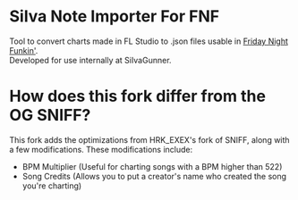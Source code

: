 # SiIva Note Importer For FNF
Tool to convert charts made in FL Studio to .json files usable in [Friday Night Funkin'](https://github.com/ninjamuffin99/Funkin).  
Developed for use internally at SiIvaGunner.  
  
# How does this fork differ from the OG SNIFF?

This fork adds the optimizations from HRK_EXEX's fork of SNIFF, along with a few modifications. These modifications include:
- BPM Multiplier (Useful for charting songs with a BPM higher than 522)
- Song Credits (Allows you to put a creator's name who created the song you're charting)

